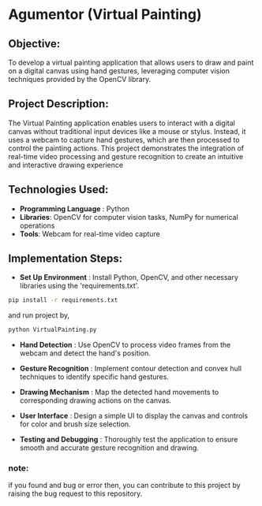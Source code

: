 
# Agumentor (Virtual Painting)

## Objective:
To develop a virtual painting application that allows users to draw and paint on a digital canvas using hand gestures, leveraging computer vision techniques provided by the OpenCV library.

## Project Description:
The Virtual Painting application enables users to interact with a digital canvas without traditional input devices like a mouse or stylus. Instead, it uses a webcam to capture hand gestures, which are then processed to control the painting actions. This project demonstrates the integration of real-time video processing and gesture recognition to create an intuitive and interactive drawing experience

## Technologies Used:
- __Programming Language__ : Python
- __Libraries__: OpenCV for computer vision tasks, NumPy for numerical operations
- __Tools__: Webcam for real-time video capture

## Implementation Steps:
- __Set Up Environment__ : Install Python, OpenCV, and other necessary libraries using the 'requirements.txt'.
```bash
pip install -r requirements.txt
```
and run project by,

```bash
python VirtualPainting.py
```

- __Hand Detection__ : Use OpenCV to process video frames from the webcam and detect the hand's position.
- __Gesture Recognition__ : Implement contour detection and convex hull techniques to identify specific hand gestures.

- __Drawing Mechanism__ : Map the detected hand movements to corresponding drawing actions on the canvas.
- __User Interface__ : Design a simple UI to display the canvas and controls for color and brush size selection.
- __Testing and Debugging__ : Thoroughly test the application to ensure smooth and accurate gesture recognition and drawing.

### note:
if you found and bug or error then, you can contribute to this project by raising the bug request to this repository. 